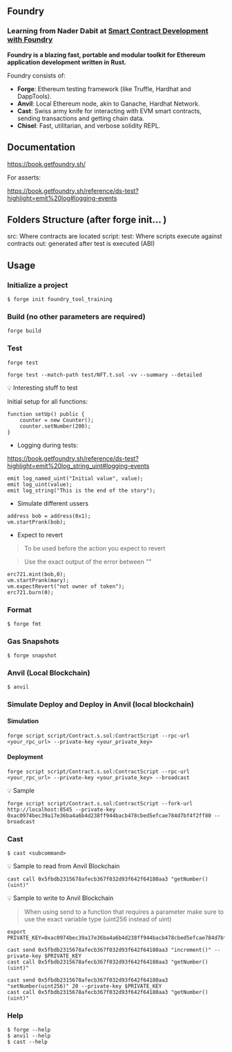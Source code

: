 ## Foundry

### Learning from Nader Dabit at [Smart Contract Development with Foundry](https://www.youtube.com/watch?v=uelA2U9TbgM&ab_channel=NaderDabit)

**Foundry is a blazing fast, portable and modular toolkit for Ethereum application development written in Rust.**

Foundry consists of:

-   **Forge**: Ethereum testing framework (like Truffle, Hardhat and DappTools).
-   **Anvil**: Local Ethereum node, akin to Ganache, Hardhat Network.
-   **Cast**: Swiss army knife for interacting with EVM smart contracts, sending transactions and getting chain data.
-   **Chisel**: Fast, utilitarian, and verbose solidity REPL.

## Documentation

https://book.getfoundry.sh/

For asserts:

https://book.getfoundry.sh/reference/ds-test?highlight=emit%20log#logging-events


## Folders Structure (after forge init... )

src: Where contracts are located
script:
test: Where scripts execute against contracts
out: generated after test is executed (ABI)

## Usage
### Initialize a project
```shell
$ forge init foundry_tool_training
```

### Build (no other parameters are required)

```shell
forge build
```

### Test

```shell
forge test
```

```shell
forge test --match-path test/NFT.t.sol -vv --summary --detailed
```

:bulb: Interesting stuff to test

Initial setup for all functions:
```shell
function setUp() public {
    counter = new Counter();
    counter.setNumber(200);
}
```

* Logging during tests:

https://book.getfoundry.sh/reference/ds-test?highlight=emit%20log_string_uint#logging-events
 
```shell
emit log_named_uint("Initial value", value);
emit log_uint(value);
emit log_string("This is the end of the story"); 
```

* Simulate different ussers 
```shell
address bob = address(0x1);
vm.startPrank(bob);
```

* Expect to revert
> To be used before the action you expect to revert

> Use the exact output of the error between ""
```shell
erc721.mint(bob,0);
vm.startPrank(mary);
vm.expectRevert("not owner of token");
erc721.burn(0);
```

### Format

```shell
$ forge fmt
```

### Gas Snapshots

```shell
$ forge snapshot
```

### Anvil (Local Blockchain)

```shell
$ anvil
```

### Simulate Deploy and Deploy in Anvil (local blockchain)

#### Simulation
```shell
forge script script/Contract.s.sol:ContractScript --rpc-url <your_rpc_url> --private-key <your_private_key>
```
#### Deployment
```shell
forge script script/Contract.s.sol:ContractScript --rpc-url <your_rpc_url> --private-key <your_private_key> --broadcast
```

:bulb: Sample
```shell 
forge script script/Contract.s.sol:ContractScript --fork-url http://localhost:8545 --private-key 0xac0974bec39a17e36ba4a6b4d238ff944bacb478cbed5efcae784d7bf4f2ff80 --broadcast
```

### Cast

```shell
$ cast <subcommand>
```

:bulb: Sample to read from Anvil Blockchain
```shell
cast call 0x5fbdb2315678afecb367f032d93f642f64180aa3 "getNumber()(uint)"
```

:bulb: Sample to write to Anvil Blockchain
> When using send to a function that requires a parameter make sure to use the exact variable type (uint256 instead of uint)

```shell
export PRIVATE_KEY=0xac0974bec39a17e36ba4a6b4d238ff944bacb478cbed5efcae784d7bf4f2ff80

cast send 0x5fbdb2315678afecb367f032d93f642f64180aa3 "increment()" --private-key $PRIVATE_KEY
cast call 0x5fbdb2315678afecb367f032d93f642f64180aa3 "getNumber()(uint)"

cast send 0x5fbdb2315678afecb367f032d93f642f64180aa3 "setNumber(uint256)" 20 --private-key $PRIVATE_KEY
cast call 0x5fbdb2315678afecb367f032d93f642f64180aa3 "getNumber()(uint)"

```

### Help

```shell
$ forge --help
$ anvil --help
$ cast --help
```
